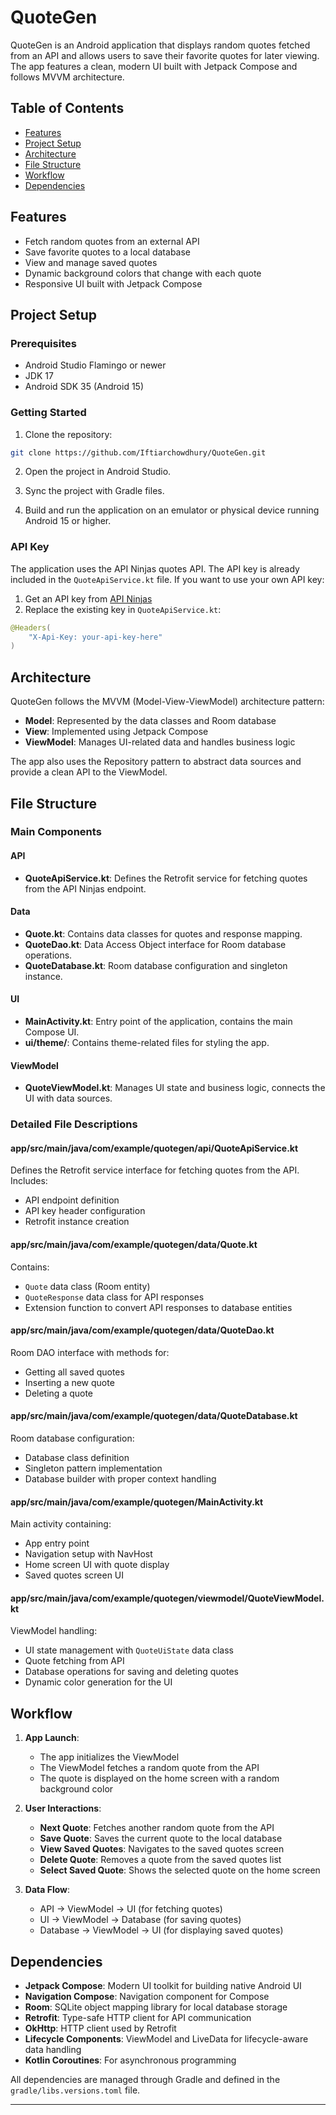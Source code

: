 
# QuoteGen

QuoteGen is an Android application that displays random quotes fetched from an API and allows users to save their favorite quotes for later viewing. The app features a clean, modern UI built with Jetpack Compose and follows MVVM architecture.

## Table of Contents
- [Features](#features)
- [Project Setup](#project-setup)
- [Architecture](#architecture)
- [File Structure](#file-structure)
- [Workflow](#workflow)
- [Dependencies](#dependencies)

## Features

- Fetch random quotes from an external API
- Save favorite quotes to a local database
- View and manage saved quotes
- Dynamic background colors that change with each quote
- Responsive UI built with Jetpack Compose

## Project Setup

### Prerequisites
- Android Studio Flamingo or newer
- JDK 17
- Android SDK 35 (Android 15)

### Getting Started

1. Clone the repository:
```bash
git clone https://github.com/Iftiarchowdhury/QuoteGen.git
```

2. Open the project in Android Studio.

3. Sync the project with Gradle files.

4. Build and run the application on an emulator or physical device running Android 15 or higher.

### API Key

The application uses the API Ninjas quotes API. The API key is already included in the `QuoteApiService.kt` file. If you want to use your own API key:

1. Get an API key from [API Ninjas](https://api-ninjas.com/)
2. Replace the existing key in `QuoteApiService.kt`:
```kotlin
@Headers(
    "X-Api-Key: your-api-key-here"
)
```

## Architecture

QuoteGen follows the MVVM (Model-View-ViewModel) architecture pattern:

- **Model**: Represented by the data classes and Room database
- **View**: Implemented using Jetpack Compose
- **ViewModel**: Manages UI-related data and handles business logic

The app also uses the Repository pattern to abstract data sources and provide a clean API to the ViewModel.

## File Structure

### Main Components

#### API
- **QuoteApiService.kt**: Defines the Retrofit service for fetching quotes from the API Ninjas endpoint.

#### Data
- **Quote.kt**: Contains data classes for quotes and response mapping.
- **QuoteDao.kt**: Data Access Object interface for Room database operations.
- **QuoteDatabase.kt**: Room database configuration and singleton instance.

#### UI
- **MainActivity.kt**: Entry point of the application, contains the main Compose UI.
- **ui/theme/**: Contains theme-related files for styling the app.

#### ViewModel
- **QuoteViewModel.kt**: Manages UI state and business logic, connects the UI with data sources.

### Detailed File Descriptions

#### app/src/main/java/com/example/quotegen/api/QuoteApiService.kt
Defines the Retrofit service interface for fetching quotes from the API. Includes:
- API endpoint definition
- API key header configuration
- Retrofit instance creation

#### app/src/main/java/com/example/quotegen/data/Quote.kt
Contains:
- `Quote` data class (Room entity)
- `QuoteResponse` data class for API responses
- Extension function to convert API responses to database entities

#### app/src/main/java/com/example/quotegen/data/QuoteDao.kt
Room DAO interface with methods for:
- Getting all saved quotes
- Inserting a new quote
- Deleting a quote

#### app/src/main/java/com/example/quotegen/data/QuoteDatabase.kt
Room database configuration:
- Database class definition
- Singleton pattern implementation
- Database builder with proper context handling

#### app/src/main/java/com/example/quotegen/MainActivity.kt
Main activity containing:
- App entry point
- Navigation setup with NavHost
- Home screen UI with quote display
- Saved quotes screen UI

#### app/src/main/java/com/example/quotegen/viewmodel/QuoteViewModel.kt
ViewModel handling:
- UI state management with `QuoteUiState` data class
- Quote fetching from API
- Database operations for saving and deleting quotes
- Dynamic color generation for the UI

## Workflow

1. **App Launch**:
   - The app initializes the ViewModel
   - The ViewModel fetches a random quote from the API
   - The quote is displayed on the home screen with a random background color

2. **User Interactions**:
   - **Next Quote**: Fetches another random quote from the API
   - **Save Quote**: Saves the current quote to the local database
   - **View Saved Quotes**: Navigates to the saved quotes screen
   - **Delete Quote**: Removes a quote from the saved quotes list
   - **Select Saved Quote**: Shows the selected quote on the home screen

3. **Data Flow**:
   - API → ViewModel → UI (for fetching quotes)
   - UI → ViewModel → Database (for saving quotes)
   - Database → ViewModel → UI (for displaying saved quotes)

## Dependencies

- **Jetpack Compose**: Modern UI toolkit for building native Android UI
- **Navigation Compose**: Navigation component for Compose
- **Room**: SQLite object mapping library for local database storage
- **Retrofit**: Type-safe HTTP client for API communication
- **OkHttp**: HTTP client used by Retrofit
- **Lifecycle Components**: ViewModel and LiveData for lifecycle-aware data handling
- **Kotlin Coroutines**: For asynchronous programming

All dependencies are managed through Gradle and defined in the `gradle/libs.versions.toml` file.

---
